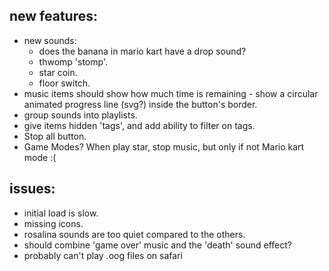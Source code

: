 ## new features:
- new sounds:
  - does the banana in mario kart have a drop sound?
  - thwomp 'stomp'.
  - star coin.
  - floor switch.
- music items should show how much time is remaining - show a circular animated progress line (svg?) inside the button's border.
- group sounds into playlists.
- give items hidden 'tags', and add ability to filter on tags.
- Stop all button.
- Game Modes? When play star, stop music, but only if not Mario kart mode :(

## issues:
- initial load is slow.
- missing icons.
- rosalina sounds are too quiet compared to the others.
- should combine 'game over' music and the 'death' sound effect?
- probably can't play .oog files on safari
